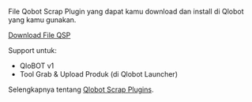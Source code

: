 File Qobot Scrap Plugin yang dapat kamu download dan install di Qlobot yang kamu gunakan.

[Download File QSP](./index-files.md)

Support untuk:
- QloBOT v1
- Tool Grab & Upload Produk (di Qlobot Launcher)

Selengkapnya tentang [Qlobot Scrap Plugins](https://help.qlobot.com/article/1946/).